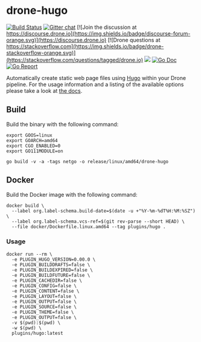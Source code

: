 # drone-hugo

[![Build Status](http://cloud.drone.io/api/badges/drone-plugins/drone-hugo/status.svg)](http://cloud.drone.io/drone-plugins/drone-hugo)
[![Gitter chat](https://badges.gitter.im/drone/drone.png)](https://gitter.im/drone/drone)
[![Join the discussion at https://discourse.drone.io](https://img.shields.io/badge/discourse-forum-orange.svg)](https://discourse.drone.io)
[![Drone questions at https://stackoverflow.com](https://img.shields.io/badge/drone-stackoverflow-orange.svg)](https://stackoverflow.com/questions/tagged/drone.io)
[![](https://images.microbadger.com/badges/image/plugins/hugo.svg)](https://microbadger.com/images/plugins/hugo "Get your own image badge on microbadger.com")
[![Go Doc](https://godoc.org/github.com/drone-plugins/drone-hugo?status.svg)](http://godoc.org/github.com/drone-plugins/drone-hugo)
[![Go Report](https://goreportcard.com/badge/github.com/drone-plugins/drone-hugo)](https://goreportcard.com/report/github.com/drone-plugins/drone-hugo)

Automatically create static web page files using [Hugo](https://github.com/gohugoio/hugo) within your Drone pipeline. For the usage information and a listing of the available options please take a look at [the docs](https://plugins.drone.io/plugins/hugo).

## Build

Build the binary with the following command:

```console
export GOOS=linux
export GOARCH=amd64
export CGO_ENABLED=0
export GO111MODULE=on

go build -v -a -tags netgo -o release/linux/amd64/drone-hugo
```

## Docker

Build the Docker image with the following command:

```console
docker build \
  --label org.label-schema.build-date=$(date -u +"%Y-%m-%dT%H:%M:%SZ") \
  --label org.label-schema.vcs-ref=$(git rev-parse --short HEAD) \
  --file docker/Dockerfile.linux.amd64 --tag plugins/hugo .
```

### Usage

```console
docker run --rm \
  -e PLUGIN_HUGO_VERSION=0.00.0 \
  -e PLUGIN_BUILDDRAFTS=false \
  -e PLUGIN_BUILDEXPIRED=false \
  -e PLUGIN_BUILDFUTURE=false \
  -e PLUGIN_CACHEDIR=false \
  -e PLUGIN_CONFIG=false \
  -e PLUGIN_CONTENT=false \
  -e PLUGIN_LAYOUT=false \
  -e PLUGIN_OUTPUT=false \
  -e PLUGIN_SOURCE=false \
  -e PLUGIN_THEME=false \
  -e PLUGIN_OUTPUT=false \
  -v $(pwd):$(pwd) \
  -w $(pwd) \
  plugins/hugo:latest
```

